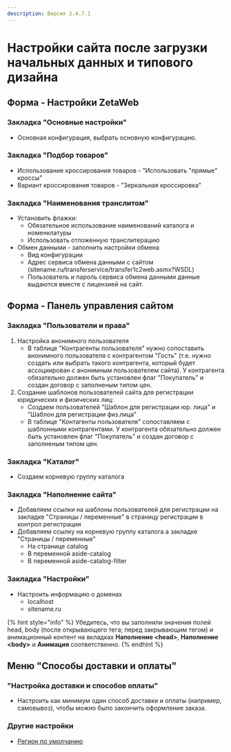 ```yaml
---
description: Версия 2.4.7.1
---
```


# Настройки сайта после загрузки начальных данных и типового дизайна

## Форма - Настройки ZetaWeb

### Закладка "Основные настройки"

* Основная конфигурация, выбрать основную конфигурацию.

### Закладка "Подбор товаров"

* Использование кроссирования товаров - "Использовать "прямые" кроссы"
* Вариант кроссирования товаров - "Зеркальная кроссировка"

### Закладка "Наименования транслитом"

* Установить флажки:
  * Обязательное использование наименований каталога и номенклатуры
  * Использовать отложенную транслитерацию
* Обмен данными - заполнить настройки обмена
  * Вид конфигурации
  * Адрес сервиса обмена данными с сайтом \(sitename.ru/transferservice/transfer1c2web.asmx?WSDL\)
  * Пользователь и пароль сервиса обмена данными данные выдаются вместе с лицензией на сайт.

## Форма - Панель управления сайтом

### Закладка "Пользователи и права"

1. Настройка анонимного пользователя
   * В таблице "Контрагенты пользователя" нужно сопоставить анонимного пользователя с контрагентом "Гость" \(т.е. нужно создать или выбрать такого контрагента, который будет ассоциирован с анонимным пользователем сайта\). У контрагента обязательно должен быть установлен флаг "Покупатель" и создан договор с заполненым типом цен.
2. Создание шаблонов пользователей сайта для регистрации юридических и физических лиц:
   * Создаем пользователей "Шаблон для регистрации юр. лица" и "Шаблон для регистрации физ.лица"
   * В таблице "Контагенты пользователя" сопоставляем с шаблонными контрагентами. У контрагента обязательно должен быть установлен флаг "Покупатель" и создан договор с заполненым типом цен.

### Закладка "Каталог"

* Создаем корневую группу каталога

### Закладка "Наполнение сайта"

* Добавляем ссылки на шаблоны пользователей для регистрации на закладке "Страницы / переменные" в страницу регистрации в контрол регистрации
* Добавляем ссылку на корневую группу каталога а закладке "Страницы / переменные"
  * На странице catalog
  * В переменной aside-catalog
  * В переменной aside-catalog-filter

### Закладка "Настройки"

* Настроить информацию о доменах
  * localhost
  * sitename.ru

{% hint style="info" %}
Убедитесь, что вы заполнили значения полей head, body \(после открывающего тега; перед закрывающим тегом\) и анимационный контент на вкладках **Наполнение &lt;head&gt;**, **Наполнение &lt;body&gt;** и **Анимация** соответственно.
{% endhint %}

## Меню "Способы доставки и оплаты"

### "Настройка доставки и способов оплаты"

* Настроить как минимум один способ доставки и оплаты \(например, самовывоз\), чтобы можно было закончить оформление заказа.

### Другие настройки

* [Регион по умолчанию](../faq/kak-ustanovit-region-po-umolchaniyu.md#kak-ustanovit-region-po-umolchaniyu)


